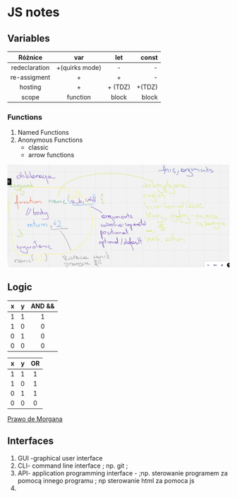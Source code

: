 # JS notes

## Variables 

Różnice |      var       | let | const
:---: |:--------------:| :---: | ---:
redeclaration | +(quirks mode) | -| -
re-assigment |       +        | + |-
hosting | + |+ (TDZ)| +(TDZ) 
scope | function| block | block

### Functions 

1. Named Functions
2. Anonymous Functions
    - classic
    - arrow functions

![function.png](function.png)


## Logic

x | y | AND &&
:---: |:-:| :---: 
1 | 1 | 1 
1 | 0 | 0
0| 1 | 0 
0| 0 | 0


x | y | OR
:---: |:-:| :---: 
1 | 1 | 1 
1 | 0 | 1
0| 1 | 1
0| 0 | 0

[Prawo de Morgana](https://pl.wikipedia.org/wiki/Prawa_De_Morgana)

## Interfaces  
1. GUI -graphical user interface
2. CLI- command line interface ; np. git ;
3. API- application programming interface -  ;np. sterowanie programem za pomocą innego programu ; 
np sterowanie html za pomoca js
4. 
